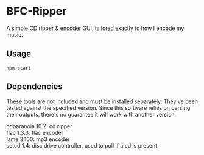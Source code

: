 # BFC-Ripper

A simple CD ripper & encoder GUI, tailored exactly to how I encode my music.

## Usage

````shell
npm start
````

## Dependencies
These tools are not included and must be installed separately. They've been tested against the specified version. Since this software relies on parsing their outputs, there's no guarantee it will work with another version.

cdparanoia 10.2: cd ripper  
flac 1.3.3: flac encoder  
lame 3.100: mp3 encoder  
setcd 1.4: disc drive controller, used to poll if a cd is present
